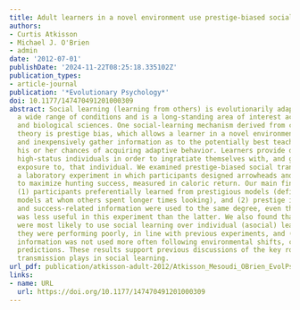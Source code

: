 ```yaml
---
title: Adult learners in a novel environment use prestige-biased social learning
authors:
- Curtis Atkisson
- Michael J. O'Brien
- admin
date: '2012-07-01'
publishDate: '2024-11-22T08:25:18.335102Z'
publication_types:
- article-journal
publication: '*Evolutionary Psychology*'
doi: 10.1177/147470491201000309
abstract: Social learning (learning from others) is evolutionarily adaptive under
  a wide range of conditions and is a long-standing area of interest across the social
  and biological sciences. One social-learning mechanism derived from cultural evolutionary
  theory is prestige bias, which allows a learner in a novel environment to quickly
  and inexpensively gather information as to the potentially best teachers, thus maximizing
  his or her chances of acquiring adaptive behavior. Learners provide deference to
  high-status individuals in order to ingratiate themselves with, and gain extended
  exposure to, that individual. We examined prestige-biased social transmission in
  a laboratory experiment in which participants designed arrowheads and attempted
  to maximize hunting success, measured in caloric return. Our main findings are that
  (1) participants preferentially learned from prestigious models (defined as those
  models at whom others spent longer times looking), and (2) prestige information
  and success-related information were used to the same degree, even though the former
  was less useful in this experiment than the latter. We also found that (3) participants
  were most likely to use social learning over individual (asocial) learning when
  they were performing poorly, in line with previous experiments, and (4) prestige
  information was not used more often following environmental shifts, contrary to
  predictions. These results support previous discussions of the key role that prestige-biased
  transmission plays in social learning.
url_pdf: publication/atkisson-adult-2012/Atkisson_Mesoudi_OBrien_EvolPsy_2012.pdf
links:
- name: URL
  url: https://doi.org/10.1177/147470491201000309
---
```

